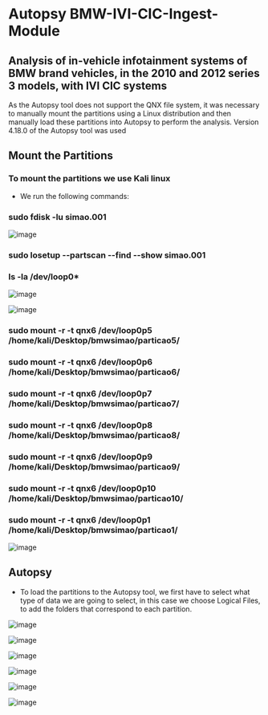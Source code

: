 # Autopsy BMW-IVI-CIC-Ingest-Module

## Analysis of in-vehicle infotainment systems of BMW brand vehicles, in the 2010 and 2012 series 3 models, with IVI CIC systems

As the Autopsy tool does not support the QNX file system, it was necessary to manually mount the partitions using a Linux distribution and then manually load these partitions into Autopsy to perform the analysis.
Version 4.18.0 of the Autopsy tool was used

## Mount the Partitions

### To mount the partitions we use Kali linux

 - We run the following commands:

### sudo fdisk -lu simao.001

![image](https://user-images.githubusercontent.com/33206506/190868473-71915f6d-47f4-4dc7-8b5b-ed00a7222fc1.png)

### sudo losetup --partscan --find --show simao.001

### ls -la /dev/loop0*


   ![image](https://user-images.githubusercontent.com/33206506/190868500-f224a0be-ebd0-4f17-8070-0af34065ef40.png)


   ![image](https://user-images.githubusercontent.com/33206506/190868506-6da54711-bcb4-4726-a9bd-a29524add5db.png)



### sudo mount -r -t qnx6 /dev/loop0p5 /home/kali/Desktop/bmwsimao/particao5/

### sudo mount -r -t qnx6 /dev/loop0p6 /home/kali/Desktop/bmwsimao/particao6/

### sudo mount -r -t qnx6 /dev/loop0p7 /home/kali/Desktop/bmwsimao/particao7/

### sudo mount -r -t qnx6 /dev/loop0p8 /home/kali/Desktop/bmwsimao/particao8/

### sudo mount -r -t qnx6 /dev/loop0p9 /home/kali/Desktop/bmwsimao/particao9/

### sudo mount -r -t qnx6 /dev/loop0p10 /home/kali/Desktop/bmwsimao/particao10/

### sudo mount -r -t qnx6 /dev/loop0p1 /home/kali/Desktop/bmwsimao/particao1/


![image](https://user-images.githubusercontent.com/33206506/190868527-3492bda0-7a7e-4960-924d-97e43f2287a1.png)



## Autopsy

- To load the partitions to the Autopsy tool, we first have to select what type of data we are going to select, in this case we choose Logical Files, to add the folders that correspond to each partition.

![image](https://user-images.githubusercontent.com/33206506/190868642-2adc99d3-b3fd-4f1a-b910-8baeb4ba4afc.png)


![image](https://user-images.githubusercontent.com/33206506/190868669-075447fc-da0c-423b-9dce-043370e33460.png)


![image](https://user-images.githubusercontent.com/33206506/190868685-fb721ae2-086c-46c6-98e9-690f73ddef8b.png)


![image](https://user-images.githubusercontent.com/33206506/190868724-4b47c5e1-8b66-4a2e-95d1-1c78f84a8a54.png)


![image](https://user-images.githubusercontent.com/33206506/190868753-7a4fc258-f44f-40cc-88aa-e9c493fcff0a.png)


![image](https://user-images.githubusercontent.com/33206506/190868762-55ff54a7-0ddc-43f9-a97c-ecbe9996e3bf.png)












